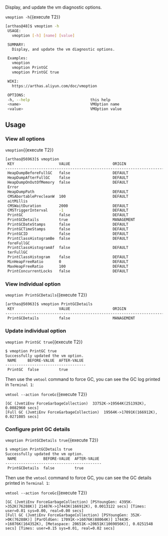 
Display, and update the vm diagnostic options.

`vmoption -h`{{execute T2}}

```bash
[arthas@48]$ vmoption -h
 USAGE:
   vmoption [-h] [name] [value]

 SUMMARY:
   Display, and update the vm diagnostic options.

 Examples:
   vmoption
   vmoption PrintGC
   vmoption PrintGC true

 WIKI:
   https://arthas.aliyun.com/doc/vmoption

 OPTIONS:
 -h, --help                           this help
 <name>                               VMOption name
 <value>                              VMOption value
 ```

## Usage

### View all options

`vmoption`{{execute T2}}

```bash
[arthas@56963]$ vmoption
 KEY                    VALUE                   ORIGIN                 WRITEABLE
---------------------------------------------------------------------------------------------
 HeapDumpBeforeFullGC   false                   DEFAULT                true
 HeapDumpAfterFullGC    false                   DEFAULT                true
 HeapDumpOnOutOfMemory  false                   DEFAULT                true
 Error
 HeapDumpPath                                   DEFAULT                true
 CMSAbortablePrecleanW  100                     DEFAULT                true
 aitMillis
 CMSWaitDuration        2000                    DEFAULT                true
 CMSTriggerInterval     -1                      DEFAULT                true
 PrintGC                false                   DEFAULT                true
 PrintGCDetails         true                    MANAGEMENT             true
 PrintGCDateStamps      false                   DEFAULT                true
 PrintGCTimeStamps      false                   DEFAULT                true
 PrintGCID              false                   DEFAULT                true
 PrintClassHistogramBe  false                   DEFAULT                true
 foreFullGC
 PrintClassHistogramAf  false                   DEFAULT                true
 terFullGC
 PrintClassHistogram    false                   DEFAULT                true
 MinHeapFreeRatio       0                       DEFAULT                true
 MaxHeapFreeRatio       100                     DEFAULT                true
 PrintConcurrentLocks   false                   DEFAULT                true
```

### View individual option

`vmoption PrintGCDetails`{{execute T2}}

```bash
[arthas@56963]$ vmoption PrintGCDetails
 KEY                    VALUE                   ORIGIN                 WRITEABLE
---------------------------------------------------------------------------------------------
 PrintGCDetails         false                   MANAGEMENT             true
```

### Update individual option
`vmoption PrintGC true`{{execute T2}}

```bash
$ vmoption PrintGC true
Successfully updated the vm option.
 NAME     BEFORE-VALUE  AFTER-VALUE
------------------------------------
 PrintGC  false         true
```

Then use the `vmtool` command to force GC, you can see the GC log printed in `Terminal 1`:

`vmtool --action forceGc`{{execute T2}}

```
[GC (JvmtiEnv ForceGarbageCollection)  33752K->19564K(251392K), 0.0082960 secs]
[Full GC (JvmtiEnv ForceGarbageCollection)  19564K->17091K(166912K), 0.0271085 secs]
```

### Configure print GC details

`vmoption PrintGCDetails true`{{execute T2}}

```bash
$ vmoption PrintGCDetails true
Successfully updated the vm option.
 NAME            BEFORE-VALUE  AFTER-VALUE
-------------------------------------------
 PrintGCDetails  false         true
```

Then use the `vmtool` command to force GC, you can see the GC details printed in `Terminal 1`:

`vmtool --action forceGc`{{execute T2}}

```
[GC (JvmtiEnv ForceGarbageCollection) [PSYoungGen: 4395K->352K(76288K)] 21487K->17443K(166912K), 0.0013122 secs] [Times: user=0.01 sys=0.00, real=0.00 secs]
[Full GC (JvmtiEnv ForceGarbageCollection) [PSYoungGen: 352K->0K(76288K)] [ParOldGen: 17091K->16076K(88064K)] 17443K->16076K(164352K), [Metaspace: 20651K->20651K(1069056K)], 0.0251548 secs] [Times: user=0.15 sys=0.01, real=0.02 secs]
```